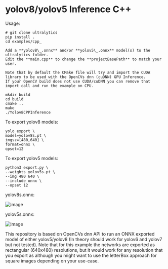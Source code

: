 # yolov8/yolov5 Inference C++

Usage:

```
# git clone ultralytics
pip install .
cd examples/cpp_

Add a **yolov8\_.onnx** and/or **yolov5\_.onnx** model(s) to the ultralytics folder.
Edit the **main.cpp** to change the **projectBasePath** to match your user.

Note that by default the CMake file will try and import the CUDA library to be used with the OpenCVs dnn (cuDNN) GPU Inference.
If your OpenCV build does not use CUDA/cuDNN you can remove that import call and run the example on CPU.

mkdir build
cd build
cmake ..
make
./Yolov8CPPInference
```

To export yolov8 models:

```
yolo export \
model=yolov8s.pt \
imgsz=[480,640] \
format=onnx \
opset=12
```

To export yolov5 models:

```
python3 export.py \
--weights yolov5s.pt \
--img 480 640 \
--include onnx \
--opset 12
```

yolov8s.onnx:

![image](https://user-images.githubusercontent.com/40023722/217356132-a4cecf2e-2729-4acb-b80a-6559022d7707.png)

yolov5s.onnx:

![image](https://user-images.githubusercontent.com/40023722/217357005-07464492-d1da-42e3-98a7-fc753f87d5e6.png)

This repository is based on OpenCVs dnn API to run an ONNX exported model of either yolov5/yolov8 (In theory should work for yolov6 and yolov7 but not tested). Note that for this example the networks are exported as rectangular (640x480) resolutions, but it would work for any resolution that you export as although you might want to use the letterBox approach for square images depending on your use-case.
